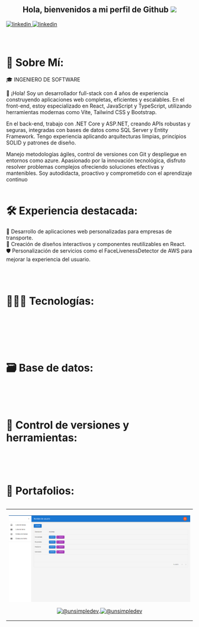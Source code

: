 
<div align="center">
  <h2> Hola, bienvenidos a mi perfil de Github <img src="https://github.com/abdoachhoubi/abdoachhoubi/blob/main/gifs/Hi.gif" width="30"></h2>
</div>

<div>
  <a href="https://linkedin.com/in/juan-sebastian-quiroz-soto" target="_blank">
    <img src=https://img.shields.io/badge/linkedin-%2300acee.svg?color=1DA1F2&style=for-the-badge&logo=linkedin&logoColor=white alt=linkedin style="margin-bottom: 5px;" />
  </a>
 <a href="https://wa.me/573147961800" target="_blank">
    <img src=https://img.shields.io/badge/whatsapp-239120?style=for-the-badge&logo=whatsapp&logoColor=white alt=linkedin style="margin-bottom: 5px;"/>
  </a>
</div>

</br>
</br>

# 💫 Sobre Mí:
<P>🎓 INGENIERO DE SOFTWARE </P>

👋 ¡Hola! Soy un desarrollador full-stack con 4 años de experiencia construyendo aplicaciones web completas, eficientes y escalables. En el front-end, estoy especializado en React, JavaScript y TypeScript, utilizando herramientas modernas como Vite, Tailwind CSS y Bootstrap.

En el back-end, trabajo con .NET Core y ASP.NET, creando APIs robustas y seguras, integradas con bases de datos como SQL Server y Entity Framework. Tengo experiencia aplicando arquitecturas limpias, principios SOLID y patrones de diseño.

Manejo metodologías ágiles, control de versiones con Git y despliegue en entornos como azure. Apasionado por la innovación tecnológica, disfruto resolver problemas complejos ofreciendo soluciones efectivas y mantenibles. Soy autodidacta, proactivo y comprometido con el aprendizaje continuo
</br>
</br>

# 🛠️ Experiencia destacada: </br>
🌟 Desarrollo de aplicaciones web personalizadas para empresas de transporte. </br>
🎨 Creación de diseños interactivos y componentes reutilizables en React. </br>
🛡️ Personalización de servicios como el FaceLivenessDetector de AWS para mejorar la experiencia del usuario.
<!-- 📦 Implementación de sistemas de ventas y herramientas para la mejora institucional. </br> -->
</br>
</br>

# 👨🏻‍💻 Tecnologías: </br>
<div>
  <img src="https://skillicons.dev/icons?i=react,express,net" alt="" />
</div>
<div>
  <img src="https://skillicons.dev/icons?i=javascript,typescript,html,css,cs" alt="" />
</div>
<div>
 <img src="https://skillicons.dev/icons?i=bootstrap,materialui,tailwind" alt="" />
</div>
<br/>
<br/>

# 🗃 Base de datos: </br>
<div>
  <img src="https://skillicons.dev/icons?i=mongodb,redis,sqlserver" alt="" />
</div>
<br/>
<br/>

# 🧰 Control de versiones y herramientas: </br>
<div>
  <img src="https://skillicons.dev/icons?i=git,github,postman,jest" alt="" />
</div>
<br/>
<br/>

# 🎨 Portafolios: </br>
  <table align="left">
    <tr border="none">
    
  <td width="25%" align="center">
    <p align="center">
     <a href="https://to-do-list-u3cw.onrender.com/" title="Go to Source">
        <img align="center" width=100% src="./assets/img-todolist.png" alt="VIDEO" />
     </a>
    </p>
    <p align="center">
        <a href="https://to-do-list-u3cw.onrender.com/" target="blank">
          <img align="center" src="https://img.shields.io/badge/url-FF0000?style=for-the-badge&logoColor=white" alt="@unsimpledev" />
        </a>
        <a href="https://github.com/Sebastian8934/to-do-list" target="blank">
          <img align="center" src="https://img.shields.io/badge/GitHub-100000?style=for-the-badge&logo=github&logoColor=white" alt="@unsimpledev"/>
        </a>
    </p>       
  </td>

  </tr>
  </table>
</br>
</br>

<!-- 
# 🏆 Certificaciones: </br>
</br>
</br>
--->
